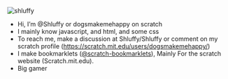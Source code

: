 <p align="left"> <img src="https://komarev.com/ghpvc/?username=shluffy&label=Profile%20views&color=0e75b6&style=flat" alt="shluffy" /> </p>

- Hi, I’m @Shluffy or dogsmakemehappy on scratch
- I mainly know javascript, and html, and some css
- To reach me, make a discussion at Shluffy/Shluffy or comment on my scratch profile (https://scratch.mit.edu/users/dogsmakemehappy/)
- I make bookmarklets ([@scratch-bookmarklets](https://github.com/Scratch-Bookmarklets)), Mainly For the scratch website (Scratch.mit.edu).
- Big gamer
